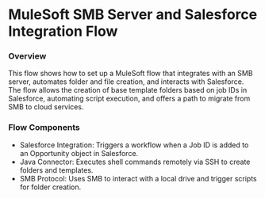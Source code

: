 # MuleSoft SMB Server and Salesforce Integration Flow
### Overview
This flow shows how to set up a MuleSoft flow that integrates with an SMB server, automates folder and file creation, and interacts with Salesforce. The flow allows the creation of base template folders based on job IDs in Salesforce, automating script execution, and offers a path to migrate from SMB to cloud services.

### Flow Components
- Salesforce Integration: Triggers a workflow when a Job ID is added to an Opportunity object in Salesforce.
- Java Connector: Executes shell commands remotely via SSH to create folders and templates.
- SMB Protocol: Uses SMB to interact with a local drive and trigger scripts for folder creation.
